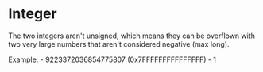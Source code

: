 # Integer

The two integers aren't unsigned, which means they can be overflown with two
very large numbers that aren't considered negative (max long).

Example:
    - 9223372036854775807 (0x7FFFFFFFFFFFFFFF)
    - 1
